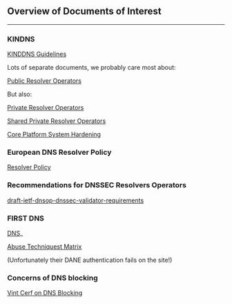 

## Overview of Documents of Interest
---------------------------------

### KINDNS

[KINDDNS Guidelines](https://kindns.org/guidelines/)

Lots of separate documents, we probably care most about:

[Public Resolver Operators](https://kindns.org/guidelines/public-resolver-operators/)

But also:

[Private Resolver Operators](https://kindns.org/guidelines/private-resolver-operators/)

[Shared Private Resolver Operators](https://kindns.org/guidelines/shared-private-resolver-operators/)

[Core Platform System Hardening](https://kindns.org/guidelines/core-platform-system-hardening/)

### European DNS Resolver Policy

[Resolver Policy](ttps://europeanresolverpolicy.com/)

### Recommendations for DNSSEC Resolvers Operators

[draft-ietf-dnsop-dnssec-validator-requirements](https://datatracker.ietf.org/doc/html/draft-ietf-dnsop-dnssec-validator-requirements)

### FIRST DNS

[DNS](https://www.first.org/global/sigs/dns/)_

[ Abuse Techniquest Matrix](https://www.first.org/global/sigs/dns/DNS-Abuse-Techniques-Matrix_v1.1.pdf)

(Unfortunately their DANE authentication fails on the site!)

### Concerns of DNS blocking

[Vint Cerf on DNS Blocking](https://medium.com/@vgcerf/concerns-over-dns-blocking-988ef546a100)

